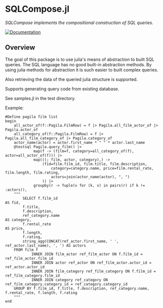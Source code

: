 # SQLCompose.jl

*SQLCompose implements the compositional construction of SQL queries.*

[![Documentation][docs-rel-img]][docs-rel-url]

## Overview

The goal of this package is to use julia's means of abstraction to built SQL queries.
The SQL language has no good built-in abstraction methods. By using julia methods for abstraction it
is such easier to built complex queries.

Also retrieving the data of the queried julia structure is supported.

Supports generating query code from existing database.

See samples.jl in the test directory.

Example:
```
#Define pagila film list   
begin
    all_actor_of(f::Pagila.FilmRow) = f |> Pagila.all_film_actor_of |> Pagila.actor_of
    all_category_of(f::Pagila.FilmRow) = f |> Pagila.all_film_category_of |> Pagila.category_of
    actor_name(actor) = actor.first_name * " " * actor.last_name
    @testsql Pagila.query_film() |>
             map(f -> (film=f, category=all_category_of(f), actor=all_actor_of(f))) |>
             map(((; film, actor, category),) ->
                 (fid=film.film_id, film.title, film.description,
                     category=category.name, price=film.rental_rate, film.length, film.rating,
                     actors=join(actor_name(actor), ", ")
                 )) |>
             groupby(r -> Tuple(v for (k, v) in pairs(r) if k != :actors)),
    """
        SELECT f.film_id                                                                AS fid,
        f.title,
        f.description,
        ref_category.name                                                        AS category,
        f.rental_rate                                                            AS price,
        f.length,
        f.rating,
        string_agg(CONCAT(ref_actor.first_name, ' ', ref_actor.last_name), ', ') AS actors
    FROM film f
            INNER JOIN film_actor ref_film_actor ON f.film_id = ref_film_actor.film_id
            INNER JOIN actor ref_actor ON ref_film_actor.actor_id = ref_actor.actor_id
            INNER JOIN film_category ref_film_category ON f.film_id = ref_film_category.film_id
            INNER JOIN category ref_category ON ref_film_category.category_id = ref_category.category_id
    GROUP BY f.film_id, f.title, f.description, ref_category.name, f.rental_rate, f.length, f.rating
    """
end
```


[docs-rel-img]: https://img.shields.io/badge/docs-dev-blue.svg
[docs-rel-url]: https://robertsmit.github.io/SQLCompose.jl/
